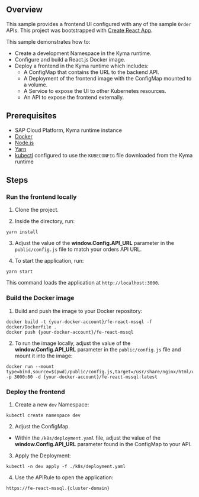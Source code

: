 ## Overview

This sample provides a frontend UI configured with any of the sample `Order` APIs. This project was bootstrapped with [Create React App](https://github.com/facebook/create-react-app).

This sample demonstrates how to:

- Create a development Namespace in the Kyma runtime.
- Configure and build a React.js Docker image.
- Deploy a frontend in the Kyma runtime which includes:
  - A ConfigMap that contains the URL to the backend API.
  - A Deployment of the frontend image with the ConfigMap mounted to a volume.
  - A Service to expose the UI to other Kubernetes resources.
  - An API to expose the frontend externally.

## Prerequisites

- SAP Cloud Platform, Kyma runtime instance
- [Docker](https://www.docker.com/)
- [Node.js](https://nodejs.org/en/)
- [Yarn](https://yarnpkg.com/)
- [kubectl](https://kubernetes.io/docs/tasks/tools/install-kubectl/) configured to use the `KUBECONFIG` file downloaded from the Kyma runtime

## Steps

### Run the frontend locally

1. Clone the project.

2. Inside the directory, run:

 ```
 yarn install
 ```

3. Adjust the value of the **window.Config.API_URL** parameter in the `public/config.js` file to match your orders API URL.

4. To start the application, run:

  ```
  yarn start
  ```

  This command loads the application at `http://localhost:3000`.

### Build the Docker image

1. Build and push the image to your Docker repository:

  ```
  docker build -t {your-docker-account}/fe-react-mssql -f docker/Dockerfile .
  docker push {your-docker-account}/fe-react-mssql
  ```

2. To run the image locally, adjust the value of the **window.Config.API_URL** parameter in the `public/config.js` file and mount it into the image:

  ```
  docker run --mount type=bind,source=$(pwd)/public/config.js,target=/usr/share/nginx/html/config.js -p 3000:80 -d {your-docker-account}/fe-react-mssql:latest
  ```

### Deploy the frontend

1. Create a new `dev` Namespace:

```shell script
kubectl create namespace dev
```

2. Adjust the ConfigMap.

  * Within the `/k8s/deployment.yaml` file, adjust the value of the **window.Config.API_URL** parameter found in the ConfigMap to your API.

3. Apply the Deployment:

  ```shell script
  kubectl -n dev apply -f ./k8s/deployment.yaml
  ```

4. Use the APIRule to open the application:

  ```
  https://fe-react-mssql.{cluster-domain}
  ```
